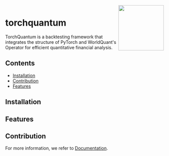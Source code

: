 <img src="https://github.com/nymath/torchquantum/blob/main/src/fig/logo.png" align="right" width="144" />

# torchquantum

TorchQuantum is a backtesting framework that integrates
the structure of PyTorch and WorldQuant's Operator for
efficient quantitative financial analysis.

## Contents

- [Installation](#installation)
- [Contribution](#contribution)
- [Features](#features)


## Installation

## Features

## Contribution

For more information, we refer to [Documentation](https://nymath.github.io/torchquantum/navigate).



